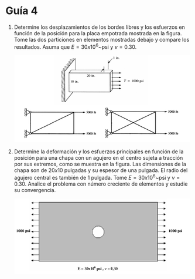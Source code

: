 # Guía 4

1. Determine los desplazamientos de los bordes libres y los esfuerzos en
función de la posición para la placa empotrada mostrada en la figura.
Tome las dos particiones en elementos mostradas debajo y compare los
resultados. Asuma que $E = 30 x 10^6$~psi y $ν = 0.30$.

    ![Imagen 4-1](./img/img-4-1.png "Ejercicio 4-1")

1. Determine la deformación y los esfuerzos principales en función de la
posición para una chapa con un agujero en el centro sujeta a tracción
por sus extremos, como se muestra en la figura. Las dimensiones de la
chapa son de $20 x 10$ pulgadas y su espesor de una pulgada. El radio del
agujero central es también de 1 pulgada. Tome $E = 30 x 10^6$~psi y $\nu = 0.30$.
Analice el problema con número creciente de elementos y estudie su
convergencia.

    ![Imagen 4-2](./img/img-4-2.png "Ejercicio 4-2")

